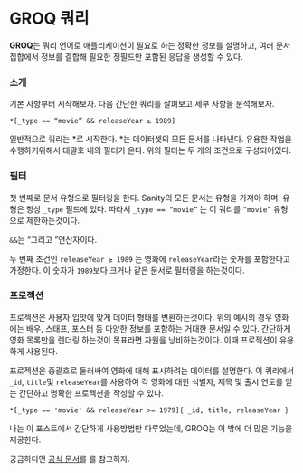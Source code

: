 # GROQ 쿼리

**GROQ**는 쿼리 언어로 애플리케이션이 필요로 하는 정확한 정보를 설명하고, 여러 문서 집합에서 정보를 결합해 필요한 정필드만 포함된 응답을 생성할 수 있다.

### 소개

기본 사항부터 시작해보자. 다음 간단한 쿼리를 살펴보고 세부 사항을 분석해보자.

`*[_type == “movie” && releaseYear ≥ 1989]`

일반적으로 쿼리는 *로 시작한다. *는 데이터셋의 모든 문서를 나타낸다. 유용한 작업을 수행하기위해서 대괄호 내의 필터가 온다. 위의 필터는 두 개의 조건으로 구성되어있다.

### 필터

첫 번째로 문서 유형으로 필터링을 한다. Sanity의 모든 문서는 유형을 가져야 하며, 유형은 항상 `_type` 필드에 있다. 따라서 `_type == “movie”` 는 이 쿼리를 `“movie”` 유형으로 제한하는것이다.

`&&`는 “그리고 ”연산자이다.

두 번째 조건인 `releaseYear ≥ 1989` 는 영화에 `releaseYear`라는 숫자를 포함한다고 가정한다. 이 숫자가 `1989`보다 크거나 같은 문서로 필터링을 하는것이다.

### 프로젝션

프로젝션은 사용자 입맛에 맞게 데이터 형태를 변환하는것이다. 위의 예시의 경우 영화에는 배우, 스태프, 포스터 등 다양한 정보를 포함하는 거대한 문서일 수 있다. 간단하게 영화 목록만을 렌더링 하는것이 목표라면 자원을 낭비하는것이다. 이때 프로젝션이 유용하게 사용된다.

프로젝션은 중괄호로 둘러싸여 영화에 대해 표시하려는 데이터를 설명한다. 이 쿼리에서 `_id`, `title`및 `releaseYear`를 사용하여 각 영화에 대한 식별자, 제목 및 출시 연도를 얻는 간단하고 명확한 프로젝션을 작성할 수 있다.

`*[_type == 'movie' && releaseYear >= 1979]{ _id, title, releaseYear }`

나는 이 포스트에서 간단하게 사용방법만 다루었는데, GROQ는 이 밖에 더 많은 기능을 제공한다.

궁금하다면 [공식 문서](https://www.sanity.io/docs/query-cheat-sheet#170b92d4caa2)를 를 참고하자.
